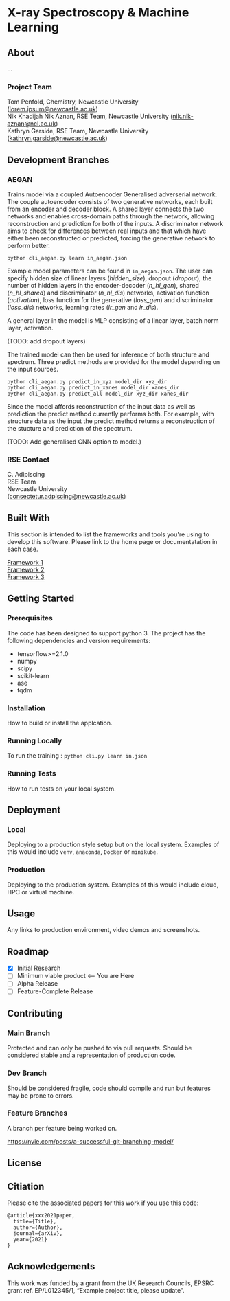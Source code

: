 # X-ray Spectroscopy & Machine Learning

## About

...

### Project Team
Tom Penfold, Chemistry, Newcastle University  ([lorem.ipsum@newcastle.ac.uk](mailto:lorem.ipsum@newcastle.ac.uk))  
Nik Khadijah Nik Aznan, RSE Team, Newcastle University  ([nik.nik-aznan@ncl.ac.uk](mailto:nik.nik-aznan@ncl.ac.uk))  
Kathryn Garside, RSE Team, Newcastle University ([kathryn.garside@newcastle.ac.uk](mailto:kathryn.garside@newcastle.ac.uk))

## Development Branches

### AEGAN
Trains model via a coupled Autoencoder Generalised adverserial network. The couple autoencoder consists of two generative networks, each built from an encoder and decoder block. A shared layer connects the two networks and enables cross-domain paths through the network, allowing reconstruction and prediction for both of the inputs. A discriminator network aims to check for differences between real inputs and that which have either been reconstructed or predicted, forcing the generative network to perform better.

```python cli_aegan.py learn in_aegan.json```  

Example model parameters can be found in `in_aegan.json`. The user can specify hidden size of linear layers (*hidden_size*), dropout (*dropout*), the number of hidden layers in the encoder-decoder (*n_hl_gen*), shared (*n_hl_shared*) and discriminator (*n_nl_dis*) networks, activation function (*activation*), loss function for the generative (*loss_gen*) and discriminator (*loss_dis*) networks, learning rates (*lr_gen* and *lr_dis*).

A general layer in the model is MLP consisting of a linear layer, batch norm layer, activation. 

(TODO: add dropout layers)


The trained model can then be used for inference of both structure and spectrum. Three predict methods are provided for the model depending on the input sources. 

```python cli_aegan.py predict_in_xyz model_dir xyz_dir```  
```python cli_aegan.py predict_in_xanes model_dir xanes_dir```  
```python cli_aegan.py predict_all model_dir xyz_dir xanes_dir```  

Since the model affords reconstruction of the input data as well as prediction the predict method currently performs both. For example, with structure data as the input the predict method returns a reconstruction of the stucture and prediction of the spectrum. 

(TODO: Add generalised CNN option to model.)


####


### RSE Contact
C. Adipiscing  
RSE Team  
Newcastle University  
([consectetur.adpiscing@newcastle.ac.uk](mailto:consectetur.adpiscing@newcastle.ac.uk))  

## Built With

This section is intended to list the frameworks and tools you're using to develop this software. Please link to the home page or documentatation in each case.

[Framework 1](https://something.com)  
[Framework 2](https://something.com)  
[Framework 3](https://something.com)  

## Getting Started

### Prerequisites
The code has been designed to support python 3. The project has the following dependencies and version requirements:

- tensorflow>=2.1.0
- numpy
- scipy
- scikit-learn
- ase
- tqdm


### Installation

How to build or install the applcation.

### Running Locally

To run the training :
`python cli.py learn in.json`

### Running Tests

How to run tests on your local system.

## Deployment

### Local

Deploying to a production style setup but on the local system. Examples of this would include `venv`, `anaconda`, `Docker` or `minikube`. 

### Production

Deploying to the production system. Examples of this would include cloud, HPC or virtual machine. 

## Usage

Any links to production environment, video demos and screenshots.

## Roadmap

- [x] Initial Research  
- [ ] Minimum viable product <-- You are Here  
- [ ] Alpha Release  
- [ ] Feature-Complete Release  

## Contributing

### Main Branch
Protected and can only be pushed to via pull requests. Should be considered stable and a representation of production code.

### Dev Branch
Should be considered fragile, code should compile and run but features may be prone to errors.

### Feature Branches
A branch per feature being worked on.

https://nvie.com/posts/a-successful-git-branching-model/

## License

## Citiation

Please cite the associated papers for this work if you use this code:

```
@article{xxx2021paper,
  title={Title},
  author={Author},
  journal={arXiv},
  year={2021}
}
```


## Acknowledgements
This work was funded by a grant from the UK Research Councils, EPSRC grant ref. EP/L012345/1, “Example project title, please update”.
